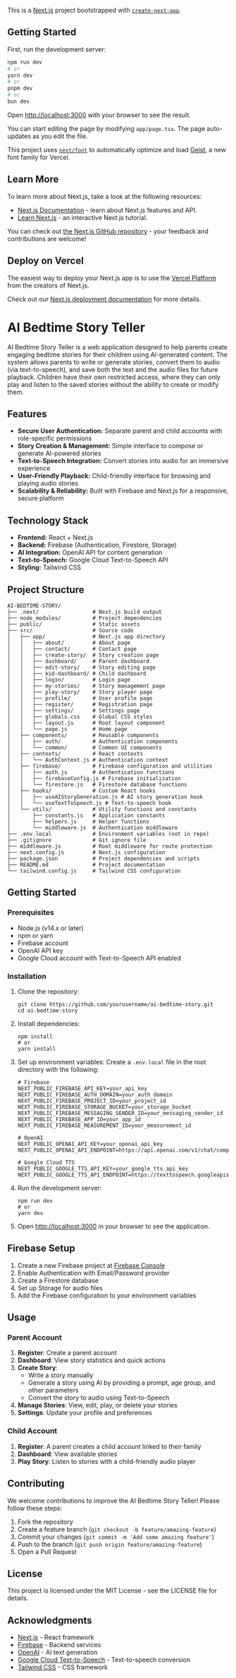 This is a [Next.js](https://nextjs.org) project bootstrapped with [`create-next-app`](https://nextjs.org/docs/app/api-reference/cli/create-next-app).

## Getting Started

First, run the development server:

```bash
npm run dev
# or
yarn dev
# or
pnpm dev
# or
bun dev
```

Open [http://localhost:3000](http://localhost:3000) with your browser to see the result.

You can start editing the page by modifying `app/page.tsx`. The page auto-updates as you edit the file.

This project uses [`next/font`](https://nextjs.org/docs/app/building-your-application/optimizing/fonts) to automatically optimize and load [Geist](https://vercel.com/font), a new font family for Vercel.

## Learn More

To learn more about Next.js, take a look at the following resources:

- [Next.js Documentation](https://nextjs.org/docs) - learn about Next.js features and API.
- [Learn Next.js](https://nextjs.org/learn) - an interactive Next.js tutorial.

You can check out [the Next.js GitHub repository](https://github.com/vercel/next.js) - your feedback and contributions are welcome!

## Deploy on Vercel

The easiest way to deploy your Next.js app is to use the [Vercel Platform](https://vercel.com/new?utm_medium=default-template&filter=next.js&utm_source=create-next-app&utm_campaign=create-next-app-readme) from the creators of Next.js.

Check out our [Next.js deployment documentation](https://nextjs.org/docs/app/building-your-application/deploying) for more details.

# AI Bedtime Story Teller

AI Bedtime Story Teller is a web application designed to help parents create engaging bedtime stories for their children using AI-generated content. The system allows parents to write or generate stories, convert them to audio (via text-to-speech), and save both the text and the audio files for future playback. Children have their own restricted access, where they can only play and listen to the saved stories without the ability to create or modify them.

## Features

- **Secure User Authentication:** Separate parent and child accounts with role-specific permissions
- **Story Creation & Management:** Simple interface to compose or generate AI-powered stories
- **Text-to-Speech Integration:** Convert stories into audio for an immersive experience
- **User-Friendly Playback:** Child-friendly interface for browsing and playing audio stories
- **Scalability & Reliability:** Built with Firebase and Next.js for a responsive, secure platform

## Technology Stack

- **Frontend:** React + Next.js
- **Backend:** Firebase (Authentication, Firestore, Storage)
- **AI Integration:** OpenAI API for content generation
- **Text-to-Speech:** Google Cloud Text-to-Speech API
- **Styling:** Tailwind CSS

## Project Structure

```
AI-BEDTIME-STORY/
├── .next/                 # Next.js build output
├── node_modules/          # Project dependencies
├── public/                # Static assets
├── src/                   # Source code
│   ├── app/               # Next.js app directory
│   │   ├── about/         # About page
│   │   ├── contact/       # Contact page
│   │   ├── create-story/  # Story creation page
│   │   ├── dashboard/     # Parent dashboard
│   │   ├── edit-story/    # Story editing page
│   │   ├── kid-dashboard/ # Child dashboard
│   │   ├── login/         # Login page
│   │   ├── my-stories/    # Story management page
│   │   ├── play-story/    # Story player page
│   │   ├── profile/       # User profile page
│   │   ├── register/      # Registration page
│   │   ├── settings/      # Settings page
│   │   ├── globals.css    # Global CSS styles
│   │   ├── layout.js      # Root layout component
│   │   └── page.js        # Home page
│   ├── components/        # Reusable components
│   │   ├── auth/          # Authentication components
│   │   └── common/        # Common UI components
│   ├── contexts/          # React contexts
│   │   └── AuthContext.js # Authentication context
│   ├── firebase/          # Firebase configuration and utilities
│   │   ├── auth.js        # Authentication functions
│   │   ├── firebaseConfig.js # Firebase initialization
│   │   └── firestore.js   # Firestore database functions
│   ├── hooks/             # Custom React hooks
│   │   ├── useAIStoryGeneration.js # AI story generation hook
│   │   └── useTextToSpeech.js # Text-to-speech hook
│   └── utils/             # Utility functions and constants
│       ├── constants.js   # Application constants
│       ├── helpers.js     # Helper functions
│       └── middleware.js  # Authentication middleware
├── .env.local             # Environment variables (not in repo)
├── .gitignore             # Git ignore file
├── middleware.js          # Root middleware for route protection
├── next.config.js         # Next.js configuration
├── package.json           # Project dependencies and scripts
├── README.md              # Project documentation
└── tailwind.config.js     # Tailwind CSS configuration
```

## Getting Started

### Prerequisites

- Node.js (v14.x or later)
- npm or yarn
- Firebase account
- OpenAI API key
- Google Cloud account with Text-to-Speech API enabled

### Installation

1. Clone the repository:
   ```
   git clone https://github.com/yourusername/ai-bedtime-story.git
   cd ai-bedtime-story
   ```

2. Install dependencies:
   ```
   npm install
   # or
   yarn install
   ```

3. Set up environment variables:
   Create a `.env.local` file in the root directory with the following:
   ```
   # Firebase
   NEXT_PUBLIC_FIREBASE_API_KEY=your_api_key
   NEXT_PUBLIC_FIREBASE_AUTH_DOMAIN=your_auth_domain
   NEXT_PUBLIC_FIREBASE_PROJECT_ID=your_project_id
   NEXT_PUBLIC_FIREBASE_STORAGE_BUCKET=your_storage_bucket
   NEXT_PUBLIC_FIREBASE_MESSAGING_SENDER_ID=your_messaging_sender_id
   NEXT_PUBLIC_FIREBASE_APP_ID=your_app_id
   NEXT_PUBLIC_FIREBASE_MEASUREMENT_ID=your_measurement_id

   # OpenAI
   NEXT_PUBLIC_OPENAI_API_KEY=your_openai_api_key
   NEXT_PUBLIC_OPENAI_API_ENDPOINT=https://api.openai.com/v1/chat/completions

   # Google Cloud TTS
   NEXT_PUBLIC_GOOGLE_TTS_API_KEY=your_google_tts_api_key
   NEXT_PUBLIC_GOOGLE_TTS_API_ENDPOINT=https://texttospeech.googleapis.com/v1/text:synthesize
   ```

4. Run the development server:
   ```
   npm run dev
   # or
   yarn dev
   ```

5. Open [http://localhost:3000](http://localhost:3000) in your browser to see the application.

## Firebase Setup

1. Create a new Firebase project at [Firebase Console](https://console.firebase.google.com/)
2. Enable Authentication with Email/Password provider
3. Create a Firestore database
4. Set up Storage for audio files
5. Add the Firebase configuration to your environment variables

## Usage

### Parent Account

1. **Register**: Create a parent account
2. **Dashboard**: View story statistics and quick actions
3. **Create Story**: 
   - Write a story manually
   - Generate a story using AI by providing a prompt, age group, and other parameters
   - Convert the story to audio using Text-to-Speech
4. **Manage Stories**: View, edit, play, or delete your stories
5. **Settings**: Update your profile and preferences

### Child Account

1. **Register**: A parent creates a child account linked to their family
2. **Dashboard**: View available stories
3. **Play Story**: Listen to stories with a child-friendly audio player

## Contributing

We welcome contributions to improve the AI Bedtime Story Teller! Please follow these steps:

1. Fork the repository
2. Create a feature branch (`git checkout -b feature/amazing-feature`)
3. Commit your changes (`git commit -m 'Add some amazing feature'`)
4. Push to the branch (`git push origin feature/amazing-feature`)
5. Open a Pull Request

## License

This project is licensed under the MIT License - see the LICENSE file for details.

## Acknowledgments

- [Next.js](https://nextjs.org/) - React framework
- [Firebase](https://firebase.google.com/) - Backend services
- [OpenAI](https://openai.com/) - AI text generation
- [Google Cloud Text-to-Speech](https://cloud.google.com/text-to-speech) - Text-to-speech conversion
- [Tailwind CSS](https://tailwindcss.com/) - CSS framework